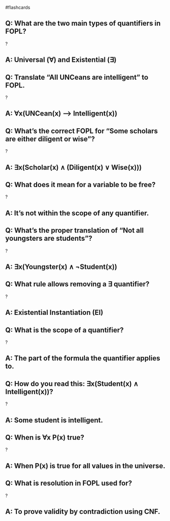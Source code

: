 #flashcards 
## Q: What are the two main types of quantifiers in FOPL?
?
## A: Universal (∀) and Existential (∃)

## Q: Translate “All UNCeans are intelligent” to FOPL.
?
## A: ∀x(UNCean(x) ⟶ Intelligent(x))

## Q: What’s the correct FOPL for “Some scholars are either diligent or wise”?
?
## A: ∃x(Scholar(x) ∧ (Diligent(x) ∨ Wise(x)))

## Q: What does it mean for a variable to be free?
?
## A: It’s not within the scope of any quantifier.

## Q: What’s the proper translation of “Not all youngsters are students”?
?
## A: ∃x(Youngster(x) ∧ ¬Student(x))

## Q: What rule allows removing a ∃ quantifier?
?
## A: Existential Instantiation (EI)

## Q: What is the scope of a quantifier?
?
## A: The part of the formula the quantifier applies to.

## Q: How do you read this: ∃x(Student(x) ∧ Intelligent(x))?
?
## A: Some student is intelligent.

## Q: When is ∀x P(x) true?
?
## A: When P(x) is true for all values in the universe.

## Q: What is resolution in FOPL used for?
?
## A: To prove validity by contradiction using CNF.

